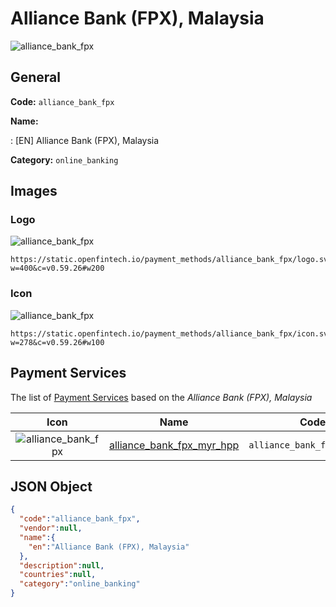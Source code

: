 
# Alliance Bank (FPX), Malaysia 
![alliance_bank_fpx](https://static.openfintech.io/payment_methods/alliance_bank_fpx/logo.svg?w=400&c=v0.59.26#w200)  

## General 
**Code:** `alliance_bank_fpx` 
 
**Name:** 
 
:	[EN] Alliance Bank (FPX), Malaysia 
 
**Category:** `online_banking` 
 

## Images 

### Logo 
![alliance_bank_fpx](https://static.openfintech.io/payment_methods/alliance_bank_fpx/logo.svg?w=400&c=v0.59.26#w200)  

```
https://static.openfintech.io/payment_methods/alliance_bank_fpx/logo.svg?w=400&c=v0.59.26#w200
```  

### Icon 
![alliance_bank_fpx](https://static.openfintech.io/payment_methods/alliance_bank_fpx/icon.svg?w=278&c=v0.59.26#w100)  

```
https://static.openfintech.io/payment_methods/alliance_bank_fpx/icon.svg?w=278&c=v0.59.26#w100
```  

## Payment Services 
 
The list of [Payment Services](/payment-services/) based on the _Alliance Bank (FPX), Malaysia_ 

|Icon|Name|Code| 
|:---:|:---:|:---:| 
|![alliance_bank_fpx](https://static.openfintech.io/payment_methods/alliance_bank_fpx/icon.svg?w=278&c=v0.59.26#w100) |[alliance_bank_fpx_myr_hpp](/payment-services/alliance_bank_fpx_myr_hpp/)|`alliance_bank_fpx_myr_hpp`| 
 

## JSON Object 

```json
{
  "code":"alliance_bank_fpx",
  "vendor":null,
  "name":{
    "en":"Alliance Bank (FPX), Malaysia"
  },
  "description":null,
  "countries":null,
  "category":"online_banking"
}
```  
